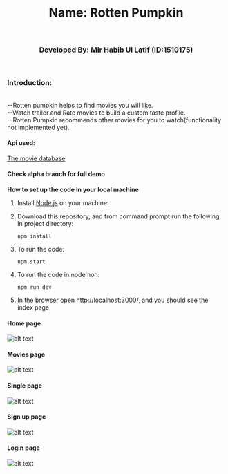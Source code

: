 <div align="center">
<h1>Name: Rotten Pumpkin</h1><br>
<h3>Developed By: Mir Habib Ul Latif (ID:1510175)</h3><br>
</div>

<h3>Introduction: </h3>
<br>
--Rotten pumpkin helps to find movies you will like.<br>
--Watch trailer and Rate movies to build a custom taste profile.<br>
--Rotten Pumpkin recommends other movies for you to watch(functionality not implemented yet).<br>

#### Api used:

[The movie database](https://www.themoviedb.org/)

#### Check alpha branch for full demo

**How to set up the code in your local machine**

1. Install [Node.js](https://nodejs.org/en/download/) on your machine.

2) Download this repository, and from command prompt run the following in project directory:

   `npm install`

3. To run the code:

   `npm start`

4) To run the code in nodemon:

   `npm run dev`

5) In the browser open http://localhost:3000/, and you should see the index page

#### Home page

![alt text](https://github.com/mirsahib/Rotten-Pumpkin/blob/master/images/index.jpeg)

#### Movies page

![alt text](https://github.com/mirsahib/Rotten-Pumpkin/blob/master/images/movies.jpeg)

#### Single page

![alt text](https://github.com/mirsahib/Rotten-Pumpkin/blob/master/images/single.jpeg)

#### Sign up page

![alt text](https://github.com/mirsahib/Rotten-Pumpkin/blob/master/images/signup.png)

#### Login page

![alt text](https://github.com/mirsahib/Rotten-Pumpkin/blob/master/images/login.png)
